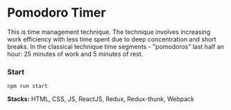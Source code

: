 # Pomodoro Timer

This is time management technique. The technique involves increasing work efficiency with less time spent due to deep concentration and short breaks. In the classical technique time segments - "pomodoros" last half an hour: 25 minutes of work and 5 minutes of rest.

### Start

```shell
npm run start
```

**Stacks:** HTML, CSS, JS, ReactJS, Redux, Redux-thunk, Webpack
